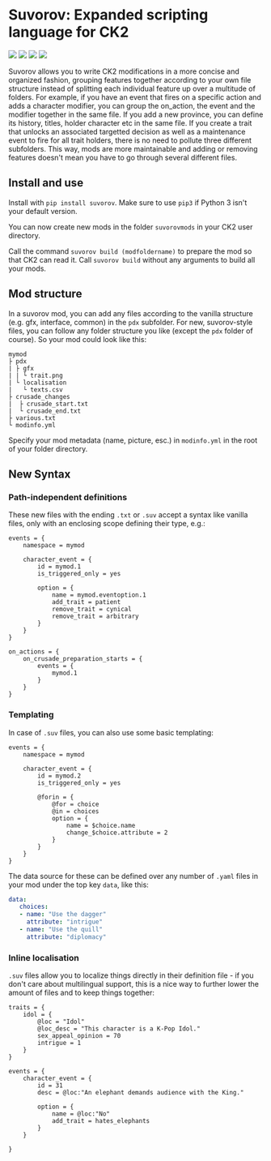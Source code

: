 # Suvorov: Expanded scripting language for CK2

[![](https://img.shields.io/pypi/v/suvorov?style=for-the-badge)](https://pypi.org/project/suvorov/)
[![](https://img.shields.io/pypi/dm/suvorov?style=for-the-badge)](https://pypi.org/project/suvorov/)
[![](https://img.shields.io/github/stars/krateng/suvorov?style=for-the-badge&color=purple)](https://github.com/krateng/suvorov/stargazers)
[![](https://img.shields.io/pypi/l/suvorov?style=for-the-badge)](https://github.com/krateng/suvorov/blob/master/LICENSE)

Suvorov allows you to write CK2 modifications in a more concise and organized fashion, grouping features together according to your own file structure instead of splitting each individual feature up over a multitude of folders. For example, if you have an event that fires on a specific action and adds a character modifier, you can group the on_action, the event and the modifier together in the same file. If you add a new province, you can define its history, titles, holder character etc in the same file. If you create a trait that unlocks an associated targetted decision as well as a maintenance event to fire for all trait holders, there is no need to pollute three different subfolders. This way, mods are more maintainable and adding or removing features doesn't mean you have to go through several different files.

## Install and use

Install with `pip install suvorov`. Make sure to use `pip3` if Python 3 isn't your default version.

You can now create new mods in the folder `suvorovmods` in your CK2 user directory.

Call the command `suvorov build (modfoldername)` to prepare the mod so that CK2 can read it. Call `suvorov build` without any arguments to build all your mods.


## Mod structure

In a suvorov mod, you can add any files according to the vanilla structure (e.g. gfx, interface, common) in the `pdx` subfolder. For new, suvorov-style files, you can follow any folder structure you like (except the `pdx` folder of course). So your mod could look like this:

	mymod
	├ pdx
	| ├ gfx
	| | └ trait.png
	| └ localisation
	|   └ texts.csv
	├ crusade_changes
	|  ├ crusade_start.txt
	|  └ crusade_end.txt
	├ various.txt
	└ modinfo.yml
	
Specify your mod metadata (name, picture, esc.) in `modinfo.yml` in the root of your folder directory.

## New Syntax

### Path-independent definitions

These new files with the ending `.txt` or `.suv` accept a syntax like vanilla files, only with an enclosing scope defining their type, e.g.:


	events = {
		namespace = mymod
		
		character_event = {
			id = mymod.1
			is_triggered_only = yes
			
			option = {
				name = mymod.eventoption.1
				add_trait = patient
				remove_trait = cynical
				remove_trait = arbitrary
			}
		}
	}
	
	on_actions = {
		on_crusade_preparation_starts = {
			events = {
				mymod.1
			}
		}
	}
	
### Templating

In case of `.suv` files, you can also use some basic templating:


	events = {
		namespace = mymod
		
		character_event = {
			id = mymod.2
			is_triggered_only = yes
			
			@forin = {
				@for = choice
				@in = choices
				option = {
					name = $choice.name
					change_$choice.attribute = 2
				}
			}
		}
	}
	
The data source for these can be defined over any number of `.yaml` files in your mod under the top key `data`, like this:

```yaml
data:
   choices:
   - name: "Use the dagger"
     attribute: "intrigue"
   - name: "Use the quill"
     attribute: "diplomacy"
```

### Inline localisation

`.suv` files allow you to localize things directly in their definition file - if you don't care about multilingual support, this is a nice way to further lower the amount of files and to keep things together:


	traits = {
		idol = {
			@loc = "Idol"
			@loc_desc = "This character is a K-Pop Idol."
			sex_appeal_opinion = 70
			intrigue = 1
		}
	}
	
	events = {
		character_event = {
			id = 31
			desc = @loc:"An elephant demands audience with the King."
			
			option = {
				name = @loc:"No"
				add_trait = hates_elephants
			}
		}
	
	}
	
<!---
You may also use yaml to define various things in `.yml` or `.svy` files, though this is hightly experimental. 'Keys' that appear multiple times must be specified as a list instead:

	events:
	   namespace: mymod
	   character_event:
	   - id: mymod.1
	     is_triggered_only: yes
	     option:
	     - name: mymod.eventoption.1
	       add_trait: patient
	       remove_trait:
	       - cynical
	       - arbitrary
	on_actions:
	   on_crusade_preparation_starts:
	      events:
	      - mymod.1
-->




